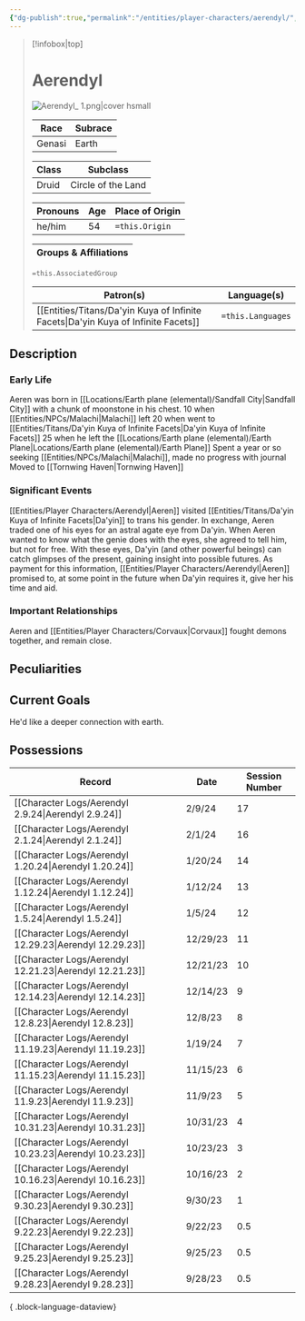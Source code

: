 ```yaml
---
{"dg-publish":true,"permalink":"/entities/player-characters/aerendyl/","tags":["Creature","PlayerCharacter"]}
---
```



> [!infobox|top]
> # Aerendyl
> ![Aerendyl_ 1.png|cover hsmall](/img/user/Images/Aerendyl_%201.png)
> 
> 
> Race | Subrace |
> ---|---|
> Genasi | Earth |
> 
> Class | Subclass |
> ---|---|
> Druid | Circle of the Land |
> 
> Pronouns|Age|Place of Origin| 
> ---|---|---|
> he/him|54|`=this.Origin`|
> 
> Groups & Affiliations|
> ---|
> `=this.AssociatedGroup`
> 
> Patron(s)|Language(s)| 
> ---|---|
> [[Entities/Titans/Da'yin Kuya of Infinite Facets\|Da'yin Kuya of Infinite Facets]]|`=this.Languages`| 

## Description

### Early Life
Aeren was born in [[Locations/Earth plane (elemental)/Sandfall City\|Sandfall City]] with a chunk of moonstone in his chest.
10 when [[Entities/NPCs/Malachi\|Malachi]] left
20 when went to [[Entities/Titans/Da'yin Kuya of Infinite Facets\|Da'yin Kuya of Infinite Facets]] 
25 when he left the [[Locations/Earth plane (elemental)/Earth Plane\|Locations/Earth plane (elemental)/Earth Plane]] 
Spent a year or so seeking [[Entities/NPCs/Malachi\|Malachi]], made no progress with journal
Moved to [[Tornwing Haven\|Tornwing Haven]] 
### Significant Events

<div class="transclusion internal-embed is-loaded"><div class="markdown-embed">



[[Entities/Player Characters/Aerendyl\|Aeren]] visited [[Entities/Titans/Da'yin Kuya of Infinite Facets\|Da'yin]] to trans his gender. In exchange, Aeren traded one of his eyes for an astral agate eye from Da'yin. When Aeren wanted to know what the genie does with the eyes, she agreed to tell him, but not for free. 
With these eyes, Da'yin (and other powerful beings) can catch glimpses of the present, gaining insight into possible futures. As payment for this information, [[Entities/Player Characters/Aerendyl\|Aeren]] promised to, at some point in the future when Da'yin requires it, give her his time and aid. 

</div></div>

### Important Relationships
Aeren and [[Entities/Player Characters/Corvaux\|Corvaux]] fought demons together, and remain close.
## Peculiarities

## Current Goals
He'd like a deeper connection with earth.
## Possessions


| Record                                                     | Date     | Session Number |
| ---------------------------------------------------------- | -------- | -------------- |
| [[Character Logs/Aerendyl 2.9.24\|Aerendyl 2.9.24]]     | 2/9/24   | 17             |
| [[Character Logs/Aerendyl 2.1.24\|Aerendyl 2.1.24]]     | 2/1/24   | 16             |
| [[Character Logs/Aerendyl 1.20.24\|Aerendyl 1.20.24]]   | 1/20/24  | 14             |
| [[Character Logs/Aerendyl 1.12.24\|Aerendyl 1.12.24]]   | 1/12/24  | 13             |
| [[Character Logs/Aerendyl 1.5.24\|Aerendyl 1.5.24]]     | 1/5/24   | 12             |
| [[Character Logs/Aerendyl 12.29.23\|Aerendyl 12.29.23]] | 12/29/23 | 11             |
| [[Character Logs/Aerendyl 12.21.23\|Aerendyl 12.21.23]] | 12/21/23 | 10             |
| [[Character Logs/Aerendyl 12.14.23\|Aerendyl 12.14.23]] | 12/14/23 | 9              |
| [[Character Logs/Aerendyl 12.8.23\|Aerendyl 12.8.23]]   | 12/8/23  | 8              |
| [[Character Logs/Aerendyl 11.19.23\|Aerendyl 11.19.23]] | 1/19/24  | 7              |
| [[Character Logs/Aerendyl 11.15.23\|Aerendyl 11.15.23]] | 11/15/23 | 6              |
| [[Character Logs/Aerendyl 11.9.23\|Aerendyl 11.9.23]]   | 11/9/23  | 5              |
| [[Character Logs/Aerendyl 10.31.23\|Aerendyl 10.31.23]] | 10/31/23 | 4              |
| [[Character Logs/Aerendyl 10.23.23\|Aerendyl 10.23.23]] | 10/23/23 | 3              |
| [[Character Logs/Aerendyl 10.16.23\|Aerendyl 10.16.23]] | 10/16/23 | 2              |
| [[Character Logs/Aerendyl 9.30.23\|Aerendyl 9.30.23]]   | 9/30/23  | 1              |
| [[Character Logs/Aerendyl 9.22.23\|Aerendyl 9.22.23]]   | 9/22/23  | 0.5            |
| [[Character Logs/Aerendyl 9.25.23\|Aerendyl 9.25.23]]   | 9/25/23  | 0.5            |
| [[Character Logs/Aerendyl 9.28.23\|Aerendyl 9.28.23]]   | 9/28/23  | 0.5            |

{ .block-language-dataview}